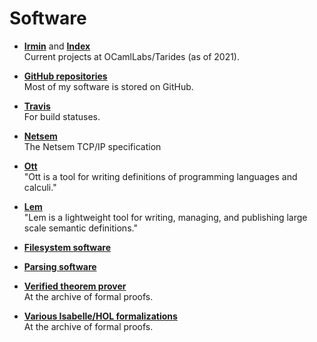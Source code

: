 # Software

  * **[Irmin](https://irmin.org)** and **[Index](https://github.com/mirage/index)**  
    Current projects at OCamlLabs/Tarides (as of 2021).

  * **[GitHub repositories](https://github.com/tomjridge)**  
    Most of my software is stored on GitHub.

  * **[Travis](https://travis-ci.org/tomjridge)**  
    For build statuses.

  * **[Netsem](https://github.com/PeterSewell/netsem/)**  
    The Netsem TCP/IP specification 

  * **[Ott](http://www.cl.cam.ac.uk/~pes20/ott/)**  
    "Ott is a tool for   writing definitions of programming languages and calculi."
    
  * **[Lem](http://www.cl.cam.ac.uk/~pes20/lem/)**  
    "Lem is a lightweight   tool for writing, managing, and publishing large scale semantic   definitions."
    
  * **[Filesystem software](/?page=filesystems.md)**
  
  * **[Parsing software](/?page=parsing.md)**

  * **[Verified theorem prover](http://afp.sourceforge.net/entries/Verified-Prover.shtml)**  
    At the archive of formal proofs.
  
  * **[Various Isabelle/HOL formalizations](http://afp.sourceforge.net/)**  
    At the archive of formal proofs.


